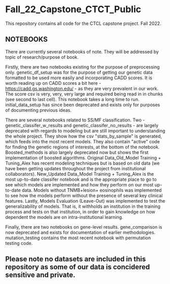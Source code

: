 # Fall_22_Capstone_CTCT_Public
This repository contains all code for the CTCL capstone project. Fall 2022. 

## NOTEBOOKS

 There are currently several notebooks of note. They will be addressed by topic of research/purpose of book.

 Firstly, there are two notebooks existing for the purpose of preprocessing only. genetic_df_setup was for the purpose of getting our genetic data formatted to be used more easily and incorporating CADD scores. It is worth reading up on CADD scores a bit here - https://cadd.gs.washington.edu/ - as they are very prevalent in our work. The score csv is very, very, very large and required being read in in chunks (see second to last cell). This notebook takes a long time to run. initial_data_setup has since been deprecated and exists only for purposes of documenting previous ideas.

 There are several notebooks related to SS/MF classification. Two - genetic_classifer_w_results and genetic_classifer_no_results - are largely deprecated with regards to modeling but are still important to understanding the whole project. They show how the csv "stats_by_sample" is generated, which feeds into the most recent models. They also contain "active" code for finding the genetic regions of interests, at the bottom of the notebook. Boosted_methods is also largely deprecated now but shows the first implementation of boosted algorithms. Original Data_Old_Model Training + Tuning_Alex has recent modeling techniques but is based on old data (we have been getting updates throughout the project from institutional collaborators). New_Updated Data_Model Training + Tuning_Alex is the most up-to-date classifer notebook and is the appropriate place to go to see which models are implemented and how they perform on our most up-to-date data. Models without TNMB+lesion+ eosinophils was implemented to see how the models perform without the presence of several key clinical features. Lastly, Models Evaluation (Leave-Out) was implemented to test the generalizability of models. That is, it withholds an institution in the training process and tests on that institution, in order to gain knowledge on how dependent the models are on intra-institutional learning.

 Finally, there are two notebooks on gene-level results. gene_comparison is now deprecated and exists for documentation of earlier methodologies. mutation_testing contains the most recent notebook with permutation testing code.
 
 ## Please note no datasets are included in this repository as some of our data is concidered sensitive and private.  

